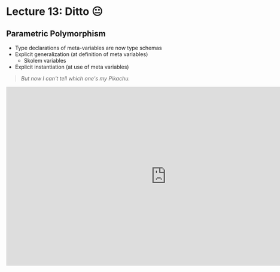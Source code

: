 # Lecture 13: Ditto 😐



## Parametric Polymorphism

- Type declarations of meta-variables are now type schemas
- Explicit generalization (at definition of meta variables)
    - Skolem variables
- Explicit instantiation (at use of meta variables)

> *But now I can't tell which one's my Pikachu.*

<iframe width="854" height="480" src="https://www.youtube.com/embed/dHuwaW3Vlh4?si=VZncvUhjY7Ori5tM&start=1101" title="YouTube video player" frameborder="0" allow="accelerometer; autoplay; clipboard-write; encrypted-media; gyroscope; picture-in-picture; web-share" referrerpolicy="strict-origin-when-cross-origin" allowfullscreen></iframe>
